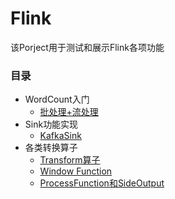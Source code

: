 # Flink
 
该Porject用于测试和展示Flink各项功能

### 目录
* WordCount入门
    * [批处理+流处理](./src/main/scala/com/uncle/wc)
* Sink功能实现
    * [KafkaSink](./src/main/scala/com/uncle/sinktest)
* 各类转换算子
    * [Transform算子](./src/main/scala/com/uncle/apitest/TransformTest.scala)
    * [Window Function](./src/main/scala/com/uncle/apitest/WindowTest.scala)
    * [ProcessFunction和SideOutput](./src/main/scala/com/uncle/apitest)